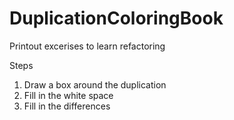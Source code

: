# DuplicationColoringBook
Printout excerises to learn refactoring

Steps
1. Draw a box around the duplication
1. Fill in the white space
1. Fill in the differences
